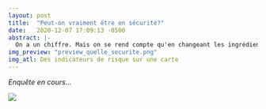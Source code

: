 ```yaml
---
layout: post
title:  "Peut-on vraiment être en sécurité?"
date:   2020-12-07 17:09:13 -0500
abstract: |-
  On a un chiffre. Mais on se rend compte qu'en changeant les ingrédients de notre recette, le goût est différent! Vous l'aimez comment votre sécurité vous? Êtes-vous plus du type paisible ou tranquilité d'esprit?
img_preview: "preview_quelle_securite.png"
img_atl: Des indicateurs de risque sur une carte
---
```


*Enquête en cours...*


 <img src="{{site.url}}/assets/preview_quelle_securite.png">
